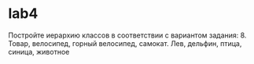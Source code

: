# lab4
Постройте иерархию классов в соответствии с вариантом задания: 
8.	Товар, велосипед, горный велосипед, самокат. Лев, дельфин, птица, синица, животное 

